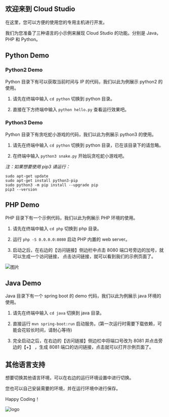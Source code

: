 ## 欢迎来到 Cloud Studio

在这里，您可以方便的使用您的专用主机进行开发。

我们为您准备了三种语言的小示例来展现 Cloud Studio 的功能。分别是 Java， PHP 和 Python。

## Python Demo
### Python2 Demo
Python 目录下有可以获取当前时间与 IP 的代码，我们以此为例展示 python2 的使用。

1. 请先在终端中输入 `cd python` 切换到 python 目录。

2. 直接在下方终端中输入 `python hello.py` 查看运行效果吧。

### Python3 Demo

Python 目录下有贪吃蛇小游戏的代码，我们以此为例展示 python3 的使用。

1. 请先在终端中输入 `cd python` 切换到 python 目录，已在该目录下的请忽略。

2. 在终端中输入 `python3 snake.py` 开始玩贪吃蛇小游戏吧。


_注：如果想要使用 pip3 请运行：_

```
sudo apt-get update
sudo apt-get install python3-pip
sudo python3 -m pip install --upgrade pip
pip3 --version
```

## PHP Demo

PHP 目录下有一个示例代码，我们以此为例展示 PHP 环境的使用。

1. 请先在终端中输入 `cd php` 切换到 php 目录。

2. 运行 `php -S 0.0.0.0:8080` 启动 PHP 内置的 web server。

3. 启动之后，在右边的【访问链接】侧边栏中点击 8080 端口号旁边的加号，就可以生成一个访问链接，
点击访问链接，就可以看到我们的示例页面了。

![图片](https://dn-coding-net-production-pp.qbox.me/62177c52-3f04-45f4-9f46-260e47efdcdb.jpeg)


## Java Demo

Java 目录下有一个 spring boot 的 demo 代码，我们以此为例展示 java 环境的使用。

1. 请先在终端中输入 `cd java` 切换到 java 目录。

2. 直接运行 `mvn spring-boot:run` 启动服务。(第一次运行时需要下载依赖，可能会花较长时间，请耐心等待)

3. 完全启动之后，在右边的【访问链接】侧边栏中将端口号改为 8081 并点击旁边的【+】
，生成 8081 端口的访问链接，点击就可以打开示例页面了。


## 其他语言支持

想要切换其他语言环境，可以在右边的运行环境设置中进行切换。

您也可以自己安装需要的环境，并在运行环境中进行保存。





Happy Coding！

![logo](https://dn-coding-net-production-pp.qbox.me/0905c8a9-5b33-4819-83d4-3cd0528b0c86.png)

